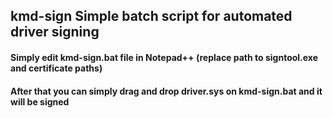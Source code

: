 ## kmd-sign Simple batch script for automated driver signing

#### Simply edit kmd-sign.bat file in Notepad++ (replace path to signtool.exe and certificate paths)
#### After that you can simply drag and drop driver.sys on kmd-sign.bat and it will be signed

